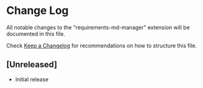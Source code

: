# Change Log

All notable changes to the "requirements-md-manager" extension will be documented in this file.

Check [Keep a Changelog](http://keepachangelog.com/) for recommendations on how to structure this file.

## [Unreleased]

- Initial release